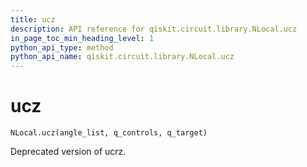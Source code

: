 ```yaml
---
title: ucz
description: API reference for qiskit.circuit.library.NLocal.ucz
in_page_toc_min_heading_level: 1
python_api_type: method
python_api_name: qiskit.circuit.library.NLocal.ucz
---
```


# ucz

<span id="qiskit.circuit.library.NLocal.ucz" />

`NLocal.ucz(angle_list, q_controls, q_target)`

Deprecated version of ucrz.


